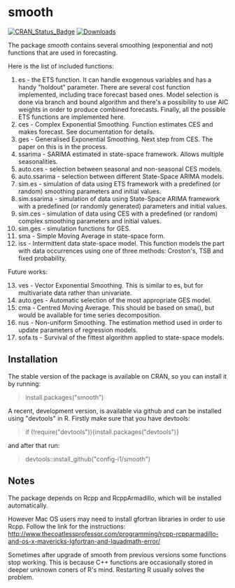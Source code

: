 # smooth
[![CRAN_Status_Badge](http://www.r-pkg.org/badges/version/smooth)](https://cran.r-project.org/package=smooth)
[![Downloads](http://cranlogs.r-pkg.org/badges/smooth)](https://cran.r-project.org/package=smooth)

The package _smooth_ contains several smoothing (exponential and not) functions that are used in forecasting.

Here is the list of included functions:

1. es - the ETS function. It can handle exogenous variables and has a handy "holdout" parameter. There are several cost function implemented, including trace forecast based ones. Model selection is done via branch and bound algorithm and there's a possibility to use AIC weights in order to produce combined forecasts. Finally, all the possible ETS functions are implemented here.
2. ces - Complex Exponential Smoothing. Function estimates CES and makes forecast. See documentation for details.
3. ges - Generalised Exponential Smoothing. Next step from CES. The paper on this is in the process.
4. ssarima - SARIMA estimated in state-space framework. Allows multiple seasonalities.
5. auto.ces - selection between seasonal and non-seasonal CES models.
6. auto.ssarima - selection between different State-Space ARIMA models.
7. sim.es - simulation of data using ETS framework with a predefined (or random) smoothing parameters and initial values.
8. sim.ssarima - simulation of data using State-Space ARIMA framework with a predefined (or randomly generated) parameters and initial values.
9. sim.ces - simulation of data using CES with a predefined (or random) complex smoothing parameters and initial values.
10. sim.ges - simulation functions for GES.
11. sma - Simple Moving Average in state-space form.
12. iss - Intermittent data state-space model. This function models the part with data occurrences using one of three methods: Croston's, TSB and fixed probability.

Future works:

13. ves - Vector Exponential Smoothing. This is similar to es, but for multivariate data rather than univariate.
14. auto.ges - Automatic selection of the most appropriate GES model.
15. cma - Centred Moving Average. This should be based on sma(), but would be available for time series decomposition.
16. nus - Non-uniform Smoothing. The estimation method used in order to update parameters of regression models.
17. sofa.ts - Survival of the fittest algorithm applied to state-space models.

## Installation

The stable version of the package is available on CRAN, so you can install it by running:
> install.packages("smooth")

A recent, development version, is available via github and can be installed using "devtools" in R. Firstly make sure that you have devtools:
> if (!require("devtools")){install.packages("devtools")}

and after that run:
> devtools::install_github("config-i1/smooth")

## Notes

The package depends on Rcpp and RcppArmadillo, which will be installed automatically.

However Mac OS users may need to install gfortran libraries in order to use Rcpp. Follow the link for the instructions: http://www.thecoatlessprofessor.com/programming/rcpp-rcpparmadillo-and-os-x-mavericks-lgfortran-and-lquadmath-error/

Sometimes after upgrade of smooth from previous versions some functions stop working. This is because C++ functions are occasionally stored in deeper unknown coners of R's mind. Restarting R usually solves the problem.
